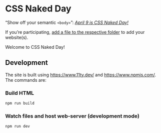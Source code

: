 # CSS Naked Day

“Show off your semantic `<body>`”: [_April 9 is CSS Naked Day!_](https://css-naked-day.github.io/)

If you’re participating, [add a file to the respective folder](https://github.com/css-naked-day/css-naked-day.github.io) to add your website(s).

Welcome to CSS Naked Day!

## Development

The site is built using <https://www.11ty.dev/> and <https://www.npmjs.com/>. The commands are:

### Build HTML

```bash
npm run build
```

### Watch files and host web-server (development mode)

```bash
npm run dev
```
